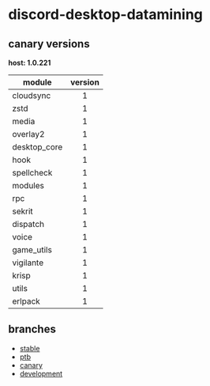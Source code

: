 # discord-desktop-datamining

## canary versions

**host: 1.0.221**

| module | version |
| ------ | :-----: |
| cloudsync | 1 |
| zstd | 1 |
| media | 1 |
| overlay2 | 1 |
| desktop_core | 1 |
| hook | 1 |
| spellcheck | 1 |
| modules | 1 |
| rpc | 1 |
| sekrit | 1 |
| dispatch | 1 |
| voice | 1 |
| game_utils | 1 |
| vigilante | 1 |
| krisp | 1 |
| utils | 1 |
| erlpack | 1 |

## branches

- [stable](https://github.com/OpenAsar/discord-desktop-datamining/tree/stable)
- [ptb](https://github.com/OpenAsar/discord-desktop-datamining/tree/ptb)
- [canary](https://github.com/OpenAsar/discord-desktop-datamining/tree/canary)
- [development](https://github.com/OpenAsar/discord-desktop-datamining/tree/development)